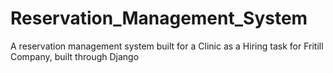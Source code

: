 # Reservation_Management_System
A reservation management system built for a Clinic as a Hiring task for Fritill Company, built through Django 
